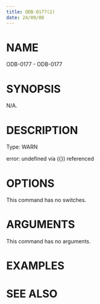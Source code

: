 ```yaml
---
title: ODB-0177(2)
date: 24/09/08
---
```


# NAME

ODB-0177 - ODB-0177

# SYNOPSIS

N/A.

# DESCRIPTION

Type: WARN

error: undefined via ({}) referenced

# OPTIONS

This command has no switches.

# ARGUMENTS

This command has no arguments.

# EXAMPLES

# SEE ALSO
